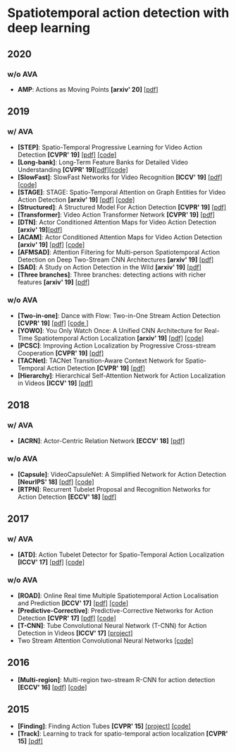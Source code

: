 # Spatiotemporal action detection with deep learning

## 2020
### w/o AVA
- **AMP**: Actions as Moving Points **[arxiv' 20]** [[pdf]](https://arxiv.org/pdf/2001.04608.pdf)

## 2019
### w/ AVA
- **[STEP]**: Spatio-Temporal Progressive Learning for Video Action Detection **[CVPR' 19]** [[pdf]](https://arxiv.org/abs/1904.09288) [[code]](https://github.com/NVlabs/STEP)
- **[Long-bank]**: Long-Term Feature Banks for Detailed Video Understanding **[CVPR' 19]**[[pdf]](https://arxiv.org/abs/1812.05038)[[code]](https://github.com/facebookresearch/video-long-term-feature-banks)
- **[SlowFast]**: SlowFast Networks for Video Recognition **[ICCV' 19]** [[pdf]](https://arxiv.org/abs/1812.03982)[[code]](https://github.com/facebookresearch/SlowFast)
- **[STAGE]**: STAGE: Spatio-Temporal Attention on Graph Entities for Video Action Detection **[arxiv' 19]** [[pdf]](https://arxiv.org/abs/1912.04316) [[code]](https://github.com/aimagelab/STAGE_action_detection)
- **[Structured]**: A Structured Model For Action Detection **[CVPR' 19]** [[pdf]](http://openaccess.thecvf.com/content_CVPR_2019/papers/Zhang_A_Structured_Model_for_Action_Detection_CVPR_2019_paper.pdf)
- **[Transformer]**: Video Action Transformer Network **[CVPR' 19]** [[pdf]](https://arxiv.org/abs/1812.02707)
- **[DTN]**: Actor Conditioned Attention Maps for Video Action Detection **[arxiv' 19]**[[pdf]](https://arxiv.org/pdf/1907.01847.pdf)
- **[ACAM]**: Actor Conditioned Attention Maps for Video Action Detection **[arxiv' 19]** [[pdf]](https://arxiv.org/abs/1812.11631) [[code]](https://github.com/oulutan/ACAM_Demo)
- **[AFMSAD]**: Attention Filtering for Multi-person Spatiotemporal Action Detection on Deep Two-Stream CNN Architectures **[arxiv' 19]** [[pdf]](https://arxiv.org/abs/1907.12919)
- **[SAD]**: A Study on Action Detection in the Wild **[arxiv' 19]** [[pdf]](https://arxiv.org/pdf/1904.12993.pdf)
- **[Three branches]**: Three branches: detecting actions with richer features **[arxiv' 19]** [[pdf]](https://static.googleusercontent.com/media/research.google.com/en//ava/2019/sjtu_mvig.pdf)
### w/o AVA
- **[Two-in-one]**: Dance with Flow: Two-in-One Stream Action Detection **[CVPR' 19]** [[pdf]](https://arxiv.org/abs/1904.00696) [[code ]](https://github.com/jiaozizhao/Two-in-One-ActionDetection)
- **[YOWO]**: You Only Watch Once: A Unified CNN Architecture for Real-Time Spatiotemporal Action Localization **[arxiv' 19]** [[pdf]](https://arxiv.org/abs/1911.06644) [[code]](https://github.com/wei-tim/YOWO)
- **[PCSC]**: Improving Action Localization by Progressive Cross-stream Cooperation **[CVPR' 19]** [[pdf]](https://arxiv.org/abs/1905.11575)
- **[TACNet]**: TACNet Transition-Aware Context Network for Spatio-Temporal Action Detection **[CVPR' 19]** [[pdf]](http://www.skicyyu.org/Paper/CVPR2019_TACNET.pdf)
- **[Hierarchy]**: Hierarchical Self-Attention Network for Action Localization in Videos **[ICCV' 19]** [[pdf]](http://openaccess.thecvf.com/content_ICCV_2019/html/Pramono_Hierarchical_Self-Attention_Network_for_Action_Localization_in_Videos_ICCV_2019_paper.html)

## 2018
### w/ AVA
- **[ACRN]**: Actor-Centric Relation Network **[ECCV' 18]** [[pdf]](https://arxiv.org/abs/1807.10982/)
### w/o AVA
- **[Capsule]**: VideoCapsuleNet: A Simplified Network for Action Detection **[NeurIPS' 18]** [[pdf]](http://papers.nips.cc/paper/7988-videocapsulenet-a-simplified-network-for-action-detection) [[code]](https://github.com/KevinDuarte/VideoCapsuleNet)
- **[RTPN]**: Recurrent Tubelet Proposal and Recognition Networks for Action Detection **[ECCV' 18]** [[pdf]](http://openaccess.thecvf.com/content_ECCV_2018/html/Dong_Li_Recurrent_Tubelet_Proposal_ECCV_2018_paper.html)

## 2017
### w/ AVA
- **[ATD]**: Action Tubelet Detector for Spatio-Temporal Action Localization **[ICCV' 17]** [[pdf]](https://arxiv.org/abs/1705.01861) [[code]](https://github.com/imatge-upc/Action-Tubelet-Detection-in-AVA)
### w/o AVA
- **[ROAD]**: Online Real time Multiple Spatiotemporal Action Localisation and Prediction **[ICCV' 17]** [[pdf]](https://arxiv.org/pdf/1611.08563.pdf) [[code]](https://github.com/Feynman27/realtime-action-detection)
- **[Predictive-Corrective]**: Predictive-Corrective Networks for Action Detection **[CVPR' 17]** [[pdf]](http://www.achaldave.com//projects/predictive-corrective/) [[code]](https://github.com/achalddave/predictive-corrective)
- **[T-CNN]**: Tube Convolutional Neural Network (T-CNN) for Action Detection in Videos **[ICCV' 17]** [[project]](https://www.crcv.ucf.edu/projects/TCNN/#Code)
- Two Stream Attention Convolutional Neural Networks [[code]](https://github.com/pedro-abreu/deep-action-detection)

## 2016
- **[Multi-region]**: Multi-region two-stream R-CNN for action detection **[ECCV' 16]** [[pdf]](https://hal.inria.fr/hal-01349107v1/document) [[code]](https://github.com/pengxj/action-faster-rcnn)

## 2015 
- **[Finding]**: Finding Action Tubes **[CVPR' 15]** [[project]](https://gkioxari.github.io/ActionTubes/) [[code]](https://github.com/gkioxari/ActionTubes)
- **[Track]**: Learning to track for spatio-temporal action localization **[CVPR' 15]** [[pdf]](https://www.cv-foundation.org/openaccess/content_iccv_2015/papers/Weinzaepfel_Learning_to_Track_ICCV_2015_paper.pdf)
